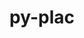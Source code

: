 ---
title: "py-plac"
layout: cache
categories: [package, develop]
meta: {"versions": ["1.3.5"], "compilers": ["gcc@=7.3.1"], "oss": ["amzn2"], "platforms": ["linux"], "targets": ["aarch64", "neoverse_n1", "x86_64_v3"], "stacks": ["aws-isc", "aws-isc-aarch64", "root"], "num_specs": 12, "num_specs_by_stack": {"root": 12, "aws-isc-aarch64": 8, "aws-isc": 4}}
spec_details: [{"hash": "3jedd53q25pgr3set7p4vje4ntf5rxdi", "compiler": "gcc@=7.3.1", "versions": ["1.3.5"], "os": "amzn2", "platform": "linux", "target": "aarch64", "variants": ["build_system=python_pip"], "stacks": ["root", "aws-isc-aarch64"], "size": "-", "tarball": "https://binaries.spack.io/develop/build_cache/linux-amzn2-aarch64/gcc-7.3.1/py-plac-1.3.5/linux-amzn2-aarch64-gcc-7.3.1-py-plac-1.3.5-3jedd53q25pgr3set7p4vje4ntf5rxdi.spack"}, {"hash": "fqkhbzkzrgasornfvutet2bok7sg3oka", "compiler": "gcc@=7.3.1", "versions": ["1.3.5"], "os": "amzn2", "platform": "linux", "target": "aarch64", "variants": ["build_system=python_pip"], "stacks": ["root", "aws-isc-aarch64"], "size": "-", "tarball": "https://binaries.spack.io/develop/build_cache/linux-amzn2-aarch64/gcc-7.3.1/py-plac-1.3.5/linux-amzn2-aarch64-gcc-7.3.1-py-plac-1.3.5-fqkhbzkzrgasornfvutet2bok7sg3oka.spack"}, {"hash": "zp2pazeztzd5gtiydktxpvqcl4alsepd", "compiler": "gcc@=7.3.1", "versions": ["1.3.5"], "os": "amzn2", "platform": "linux", "target": "aarch64", "variants": ["build_system=python_pip"], "stacks": ["root", "aws-isc-aarch64"], "size": "-", "tarball": "https://binaries.spack.io/develop/build_cache/linux-amzn2-aarch64/gcc-7.3.1/py-plac-1.3.5/linux-amzn2-aarch64-gcc-7.3.1-py-plac-1.3.5-zp2pazeztzd5gtiydktxpvqcl4alsepd.spack"}, {"hash": "c3m3yefvmx2frtldrixnlnmlh6l5hilr", "compiler": "gcc@=7.3.1", "versions": ["1.3.5"], "os": "amzn2", "platform": "linux", "target": "aarch64", "variants": ["build_system=python_pip"], "stacks": ["root", "aws-isc-aarch64"], "size": "-", "tarball": "https://binaries.spack.io/develop/build_cache/linux-amzn2-aarch64/gcc-7.3.1/py-plac-1.3.5/linux-amzn2-aarch64-gcc-7.3.1-py-plac-1.3.5-c3m3yefvmx2frtldrixnlnmlh6l5hilr.spack"}, {"hash": "tj5fkt4zgr626qmygs7fxbaqv5hdofzu", "compiler": "gcc@=7.3.1", "versions": ["1.3.5"], "os": "amzn2", "platform": "linux", "target": "neoverse_n1", "variants": ["build_system=python_pip"], "stacks": ["root", "aws-isc-aarch64"], "size": "-", "tarball": "https://binaries.spack.io/develop/build_cache/linux-amzn2-neoverse_n1/gcc-7.3.1/py-plac-1.3.5/linux-amzn2-neoverse_n1-gcc-7.3.1-py-plac-1.3.5-tj5fkt4zgr626qmygs7fxbaqv5hdofzu.spack"}, {"hash": "6tcsaqdqebbe6g2l43mk2bgdnefmkgzn", "compiler": "gcc@=7.3.1", "versions": ["1.3.5"], "os": "amzn2", "platform": "linux", "target": "neoverse_n1", "variants": ["build_system=python_pip"], "stacks": ["root", "aws-isc-aarch64"], "size": "-", "tarball": "https://binaries.spack.io/develop/build_cache/linux-amzn2-neoverse_n1/gcc-7.3.1/py-plac-1.3.5/linux-amzn2-neoverse_n1-gcc-7.3.1-py-plac-1.3.5-6tcsaqdqebbe6g2l43mk2bgdnefmkgzn.spack"}, {"hash": "x35xivbsbhfds6tgexv7g3qymtd5obof", "compiler": "gcc@=7.3.1", "versions": ["1.3.5"], "os": "amzn2", "platform": "linux", "target": "neoverse_n1", "variants": ["build_system=python_pip"], "stacks": ["root", "aws-isc-aarch64"], "size": "-", "tarball": "https://binaries.spack.io/develop/build_cache/linux-amzn2-neoverse_n1/gcc-7.3.1/py-plac-1.3.5/linux-amzn2-neoverse_n1-gcc-7.3.1-py-plac-1.3.5-x35xivbsbhfds6tgexv7g3qymtd5obof.spack"}, {"hash": "vxiczx6kf4rnlhu6lvwn7fxlkzv6v4vd", "compiler": "gcc@=7.3.1", "versions": ["1.3.5"], "os": "amzn2", "platform": "linux", "target": "neoverse_n1", "variants": ["build_system=python_pip"], "stacks": ["root", "aws-isc-aarch64"], "size": "-", "tarball": "https://binaries.spack.io/develop/build_cache/linux-amzn2-neoverse_n1/gcc-7.3.1/py-plac-1.3.5/linux-amzn2-neoverse_n1-gcc-7.3.1-py-plac-1.3.5-vxiczx6kf4rnlhu6lvwn7fxlkzv6v4vd.spack"}, {"hash": "yveiobmzlgt2gd6jbqqohdao7emug7nz", "compiler": "gcc@=7.3.1", "versions": ["1.3.5"], "os": "amzn2", "platform": "linux", "target": "x86_64_v3", "variants": ["build_system=python_pip"], "stacks": ["root", "aws-isc"], "size": "-", "tarball": "https://binaries.spack.io/develop/build_cache/linux-amzn2-x86_64_v3/gcc-7.3.1/py-plac-1.3.5/linux-amzn2-x86_64_v3-gcc-7.3.1-py-plac-1.3.5-yveiobmzlgt2gd6jbqqohdao7emug7nz.spack"}, {"hash": "x6yoswxuioyr2xahb3pzabis4qe7y3j3", "compiler": "gcc@=7.3.1", "versions": ["1.3.5"], "os": "amzn2", "platform": "linux", "target": "x86_64_v3", "variants": ["build_system=python_pip"], "stacks": ["root", "aws-isc"], "size": "-", "tarball": "https://binaries.spack.io/develop/build_cache/linux-amzn2-x86_64_v3/gcc-7.3.1/py-plac-1.3.5/linux-amzn2-x86_64_v3-gcc-7.3.1-py-plac-1.3.5-x6yoswxuioyr2xahb3pzabis4qe7y3j3.spack"}, {"hash": "q6m64k2asc643mzpmc674k2zdgt3cwk5", "compiler": "gcc@=7.3.1", "versions": ["1.3.5"], "os": "amzn2", "platform": "linux", "target": "x86_64_v3", "variants": ["build_system=python_pip"], "stacks": ["root", "aws-isc"], "size": "-", "tarball": "https://binaries.spack.io/develop/build_cache/linux-amzn2-x86_64_v3/gcc-7.3.1/py-plac-1.3.5/linux-amzn2-x86_64_v3-gcc-7.3.1-py-plac-1.3.5-q6m64k2asc643mzpmc674k2zdgt3cwk5.spack"}, {"hash": "emwnargy4tjfgdij5fyr53sl5z5tcvad", "compiler": "gcc@=7.3.1", "versions": ["1.3.5"], "os": "amzn2", "platform": "linux", "target": "x86_64_v3", "variants": ["build_system=python_pip"], "stacks": ["root", "aws-isc"], "size": "-", "tarball": "https://binaries.spack.io/develop/build_cache/linux-amzn2-x86_64_v3/gcc-7.3.1/py-plac-1.3.5/linux-amzn2-x86_64_v3-gcc-7.3.1-py-plac-1.3.5-emwnargy4tjfgdij5fyr53sl5z5tcvad.spack"}]
---